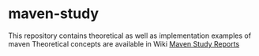 # maven-study

This repository contains theoretical as well as implementation examples of maven
Theoretical concepts are available in Wiki [Maven Study Reports](https://github.com/rameshjesswani/maven-study/wiki)
